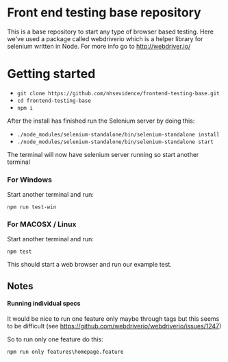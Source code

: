 # Front end testing base repository
This is a base repository to start any type of browser based testing.
Here we've used a package called webdriverio which is a helper library for selenium written in Node.  For more info go to http://webdriver.io/


# Getting started

- ```git clone https://github.com/nhsevidence/frontend-testing-base.git```
- ```cd frontend-testing-base```
- ```npm i```

After the install has finished run the Selenium server by doing this:

 - ```./node_modules/selenium-standalone/bin/selenium-standalone install ```
 - ```./node_modules/selenium-standalone/bin/selenium-standalone start ```

The terminal will now have selenium server running so start another terminal

### For Windows 
Start another terminal and run:

```npm run test-win```

### For MACOSX / Linux
Start another terminal and run:

```npm test```

This should start a web browser and run our example test.


## Notes
#### Running individual specs
It would be nice to run one feature only maybe through tags but this seems to be difficult (see https://github.com/webdriverio/webdriverio/issues/1247)

So to run only one feature do this:

```npm run only features\homepage.feature```
